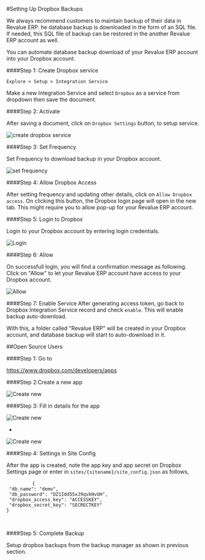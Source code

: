 #Setting Up Dropbox Backups

We always recommend customers to maintain backup of their data in Revalue ERP. he database backup is downloaded in the form of an SQL file. If needed, this SQL file of backup can be restored in the another Revalue ERP account as well.

You can automate database backup download of your Revalue ERP account into your Dropbox account.

####Step 1: Create Dropbox service

`Explore > Setup > Integration Service`

Make a new Integration Service and select `Dropbox` as a service from dropdown then save the document.

####Step 2: Activate

After saving a document, click on `Dropbox Settings` button, to setup service.

<img class="screenshot" alt="create dropbox service" src="{{docs_base_url}}/assets/img/setup/integration-service/create_service.png">

####Step 3: Set Frequency

Set Frequency to download backup in your Dropbox account.

<img class="screenshot" alt="set frequency" src="{{docs_base_url}}/assets/img/setup/integration-service/setup-backup-frequency.png">

####Step 4: Allow Dropbox Access

After setting frequency and updating other details, click on `Allow Dropbox access`. On clicking this button, the Dropbox login page will open in the new tab. This might require you to allow pop-up for your Revalue ERP account.

####Step 5: Login to Dropbox

Login to your Dropbox account by entering login credentials.

<img class="screenshot" alt="Login" src="{{docs_base_url}}/assets/img/setup/integration-service/dropbox-2.png">

####Step 6: Allow

On successfull login, you will find a confirmation message as following. Click on "Allow" to let your Revalue ERP account have access to your Dropbox account.

<img class="screenshot" alt="Allow" src="{{docs_base_url}}/assets/img/setup/integration-service/dropbox-3.png">

####Step 7: Enable Service
After generating access token, go back to Dropbox Integration Service record and check `enable`. This will enable backup auto-download.

With this, a folder called "Revalue ERP" will be created in your Dropbox account, and database backup will start to auto-download in it.

##Open Source Users

####Step 1: Go to

<a href="https://www.dropbox.com/developers/apps" target="_blank" style="line-height: 1.42857143;">https://www.dropbox.com/developers/apps</a>

####Step 2:Create a new app

<img class="screenshot" alt="Create new" src="{{docs_base_url}}/assets/img/setup/integration-service/dropbox-open-3.png">

####Step 3: Fill in details for the app

<img class="screenshot" alt="Create new" src="{{docs_base_url}}/assets/img/setup/integration-service/dropbox-open-1.png">

-
<img class="screenshot" alt="Create new" src="{{docs_base_url}}/assets/img/setup/integration-service/dropbox-open-2.png">

####Step 4: Settings in Site Config

After the app is created, note the app key and app secret on Dropbox Settings page or enter in `sites/{sitename}/site_config.json` as follows,

<div>
	<pre>
		<code>{ 
 "db_name": "demo", 
 "db_password": "DZ1Idd55xJ9qvkHvUH", 
 "dropbox_access_key": "ACCESSKEY", 
 "dropbox_secret_key": "SECRECTKEY" 
} 		
		</code>
	</pre>
</div>

####Step 5: Complete Backup

Setup dropbox backups from the backup manager as shown in previous section.